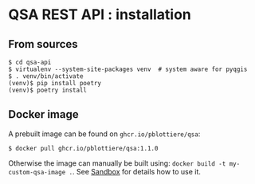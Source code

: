 # QSA REST API : installation

## From sources

```` console
$ cd qsa-api
$ virtualenv --system-site-packages venv  # system aware for pyqgis
$ . venv/bin/activate
(venv)$ pip install poetry
(venv)$ poetry install
````

## Docker image

A prebuilt image can be found on `ghcr.io/pblottiere/qsa`:

```` console
$ docker pull ghcr.io/pblottiere/qsa:1.1.0
````

Otherwise the image can manually be built using:
`docker build -t my-custom-qsa-image .`. See [Sandbox](../sandbox/index.html)
for details how to use it.
